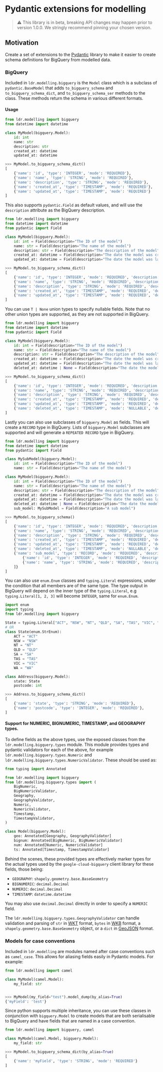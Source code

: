 # Pydantic extensions for modelling

> ⚠️  This library is in beta, breaking API changes may happen prior to version 1.0.0. We stringly recommend pinning your chosen version.

## Motivation

Create a set of extensions to the [Pydantic](https://docs.pydantic.dev/latest/) library to make it easier to create schema definitions for BigQuery from modelled data.

### BigQuery

Included in `ldr.modelling.bigquery` is the `Model` class which is a subclass of `pydantic.BaseModel` that adds `to_bigquery_schema` and `to_bigquery_schema_dict`, and `to_bigquery_schema_ser` methods to the class. These methods return the schema in various different formats.

#### Usage

```python
from ldr.modelling import bigquery
from datetime import datetime

class MyModel(bigquery.Model):
    id: int
    name: str
    description: str
    created_at: datetime
    updated_at: datetime
```

```python
>>> MyModel.to_bigquery_schema_dict()
[
    {'name': 'id', 'type': 'INTEGER', 'mode': 'REQUIRED'},
    {'name': 'name', 'type': 'STRING', 'mode': 'REQUIRED'},
    {'name': 'description', 'type': 'STRING', 'mode': 'REQUIRED'},
    {'name': 'created_at', 'type': 'TIMESTAMP', 'mode': 'REQUIRED'},
    {'name': 'updated_at', 'type': 'TIMESTAMP', 'mode': 'REQUIRED'}
]
```

This also supports `pydantic.Field` as default values, and will use the `description` attribute as the BigQuery description.

```python
from ldr.modelling import bigquery
from datetime import datetime
from pydantic import Field

class MyModel(bigquery.Model):
    id: int = Field(description="The ID of the model")
    name: str = Field(description="The name of the model")
    description: str = Field(description="The description of the model")
    created_at: datetime = Field(description="The date the model was created")
    updated_at: datetime = Field(description="The date the model was last updated")
```

```python
>>> MyModel.to_bigquery_schema_dict()
[
    {'name': 'id', 'type': 'INTEGER', 'mode': 'REQUIRED', 'description': 'The ID of the model'},
    {'name': 'name', 'type': 'STRING', 'mode': 'REQUIRED', 'description': 'The name of the model'},
    {'name': 'description', 'type': 'STRING', 'mode': 'REQUIRED', 'description': 'The description of the model'},
    {'name': 'created_at', 'type': 'TIMESTAMP', 'mode': 'REQUIRED', 'description': 'The date the model was created'},
    {'name': 'updated_at', 'type': 'TIMESTAMP', 'mode': 'REQUIRED', 'description': 'The date the model was last updated'}
]
```

You can use `T | None` union types to specify nullable fields. Note that no other union types are supported, as they are not supported in BigQuery.

```python
from ldr.modelling import bigquery
from datetime import datetime
from pydantic import Field

class MyModel(bigquery.Model):
    id: int = Field(description="The ID of the model")
    name: str = Field(description="The name of the model")
    description: str = Field(description="The description of the model")
    created_at: datetime = Field(description="The date the model was created")
    updated_at: datetime = Field(description="The date the model was last updated")
    deleted_at: datetime | None = Field(description="The date the model was deleted")
```

```python
>>> MyModel.to_bigquery_schema_dict()
[
    {'name': 'id', 'type': 'INTEGER', 'mode': 'REQUIRED', 'description': 'The ID of the model'},
    {'name': 'name', 'type': 'STRING', 'mode': 'REQUIRED', 'description': 'The name of the model'},
    {'name': 'description', 'type': 'STRING', 'mode': 'REQUIRED', 'description': 'The description of the model'},
    {'name': 'created_at', 'type': 'TIMESTAMP', 'mode': 'REQUIRED', 'description': 'The date the model was created'},
    {'name': 'updated_at', 'type': 'TIMESTAMP', 'mode': 'REQUIRED', 'description': 'The date the model was last updated'},
    {'name': 'deleted_at', 'type': 'TIMESTAMP', 'mode': 'NULLABLE', 'description': 'The date the model was deleted'}
]
```

Lastly you can also use subclasses of `bigquery.Model` as fields. This will create a `RECORD` type in BigQuery. Lists of `bigquery.Model` subclasses are supported and will generate a `REPEATED RECORD` type in BigQuery.

```python
from ldr.modelling import bigquery
from datetime import datetime
from pydantic import Field

class MySubModel(bigquery.Model):
    id: int = Field(description="The ID of the model")
    name: str = Field(description="The name of the model")

class MyModel(bigquery.Model):
    id: int = Field(description="The ID of the model")
    name: str = Field(description="The name of the model")
    description: str = Field(description="The description of the model")
    created_at: datetime = Field(description="The date the model was created")
    updated_at: datetime = Field(description="The date the model was last updated")
    deleted_at: datetime | None = Field(description="The date the model was deleted")
    sub_model: MySubModel = Field(description="A sub model")
```

```python
>>> MyModel.to_bigquery_schema()
[
    {'name': 'id', 'type': 'INTEGER', 'mode': 'REQUIRED', 'description': 'The ID of the model'},
    {'name': 'name', 'type': 'STRING', 'mode': 'REQUIRED', 'description': 'The name of the model'},
    {'name': 'description', 'type': 'STRING', 'mode': 'REQUIRED', 'description': 'The description of the model'},
    {'name': 'created_at', 'type': 'TIMESTAMP', 'mode': 'REQUIRED', 'description': 'The date the model was created'},
    {'name': 'updated_at', 'type': 'TIMESTAMP', 'mode': 'REQUIRED', 'description': 'The date the model was last updated'},
    {'name': 'deleted_at', 'type': 'TIMESTAMP', 'mode': 'NULLABLE', 'description': 'The date the model was deleted'},
    {'name': 'sub_model', 'type': 'RECORD', 'mode': 'REQUIRED', 'description': 'A sub model', 'fields': [
        {'name': 'id', 'type': 'INTEGER', 'mode': 'REQUIRED', 'description': 'The ID of the model'},
        {'name': 'name', 'type': 'STRING', 'mode': 'REQUIRED', 'description': 'The name of the model'}
    ]}
]
```

You can also use `enum.Enum` classes and `typing.Literal` expressions, under the condition that all members are of the same type. The type output in BigQuery will depend on the inner type of the `typing.Literal`, e.g `typing.Literal[1, 2, 3]` will become `INTEGER`, same for `enum.Enum`.

```python
import enum
import typing
from ldr.modelling import bigquery

State = typing.Literal["ACT", "NSW", "NT", "QLD", "SA", "TAS", "VIC", "WA"]
# OR
class State(enum.StrEnum):
    ACT = "ACT"
    NSW = "NSW"
    NT = "NT"
    QLD = "QLD"
    SA = "SA"
    TAS = "TAS"
    VIC = "VIC"
    WA = "WA"

class Address(bigquery.Model):
    state: State
    postcode: int

>>> Address.to_bigquery_schema_dict()
[
    {'name': 'state', 'type': 'STRING', 'mode': 'REQUIRED'},
    {'name': 'postcode', 'type': 'INTEGER', 'mode': 'REQUIRED'},
]
```

#### Support for NUMERIC, BIGNUMERIC, TIMESTAMP, and GEOGRAPHY types.

To define fields as the above types, use the exposed classes from the `ldr.modelling.bigquery.types` module. This module provides types and pydantic validators for each of the above, for example `ldr.modelling.bigquery.types.Numeric` and `ldr.modelling.bigquery.types.NumericValidator`. These should be used as:

```python
from typing import Annotated

from ldr.modelling import bigquery
from ldr.modelling.bigquery.types import (
    BigNumeric,
    BigNumericValidator,
    Geography,
    GeographyValidator,
    Numeric,
    NumericValidator,
    Timestamp,
    TimestampValidator,
)

class Model(bigquery.Model):
    geo: Annotated[Geography, GeographyValidator]
    bignum: Annotated[BigNumeric, BigNumericValidator]
    num: Annotated[Numeric, NumericValidator]
    ts: Annotated[Timestamp, TimestampValidator]
```

Behind the scenes, these provided types are effectively marker types for the actual types used by the `google-cloud-bigquery` client library for these fields, those being:

- `GEOGRAPHY`: `shapely.geometry.base.BaseGeometry`
- `BIGNUMERIC`: `decimal.Decimal`
- `NUMERIC`: `decimal.Decimal`
- `TIMESTAMP`: `datetime.datetime`

You may also use `decimal.Decimal` directly in order to specify a `NUMERIC` field.

The `ldr.modelling.bigquery.types.GeographyValidator` can handle validation and parsing of `str` in [WKT](https://en.wikipedia.org/wiki/Well-known_text_representation_of_geometry) format, `bytes` in [WKB](https://en.wikipedia.org/wiki/Well-known_text_representation_of_geometry) format, a `shapely.geometry.base.BaseGeometry` object, or a `dict` in [GeoJSON](geojson.io) format.


### Models for case conventions

Included in `ldr.modelling` are modules named after case conventions such as `camel_case`. This allows for aliasing fields easily in Pydantic models. For example:

```python
from ldr.modelling import camel

class MyModel(camel.Model):
    my_field: str
```

```python

>>> MyModel(my_field="test").model_dump(by_alias=True)
{'myField': 'test'}
```

Since python supports multiple inheritance, you can use these classes in conjunction with `bigquery.Model` to create models that are both serialisable to BigQuery and have fields that are named in a case convention.

```python
from ldr.modelling import bigquery, camel

class MyModel(camel.Model, bigquery.Model):
    my_field: str
```

```python
>>> MyModel.to_bigquery_schema_dict(by_alias=True)
[
    {'name': 'myField', 'type': 'STRING', 'mode': 'REQUIRED'}
]
```
